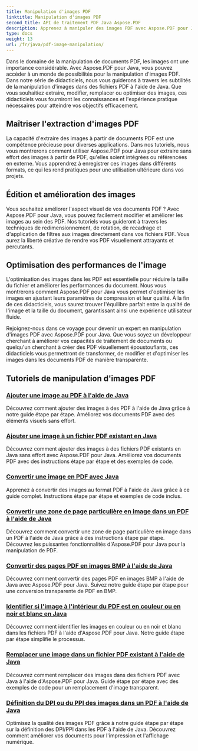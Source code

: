 ```yaml
---
title: Manipulation d'images PDF
linktitle: Manipulation d'images PDF
second_title: API de traitement PDF Java Aspose.PDF
description: Apprenez à manipuler des images PDF avec Aspose.PDF pour Java. Transformez, modifiez et optimisez les images de vos documents PDF sans effort.
type: docs
weight: 13
url: /fr/java/pdf-image-manipulation/
---
```


Dans le domaine de la manipulation de documents PDF, les images ont une importance considérable. Avec Aspose.PDF pour Java, vous pouvez accéder à un monde de possibilités pour la manipulation d'images PDF. Dans notre série de didacticiels, nous vous guiderons à travers les subtilités de la manipulation d'images dans des fichiers PDF à l'aide de Java. Que vous souhaitiez extraire, modifier, remplacer ou optimiser des images, ces didacticiels vous fourniront les connaissances et l'expérience pratique nécessaires pour atteindre vos objectifs efficacement.

## Maîtriser l'extraction d'images PDF

La capacité d'extraire des images à partir de documents PDF est une compétence précieuse pour diverses applications. Dans nos tutoriels, nous vous montrerons comment utiliser Aspose.PDF pour Java pour extraire sans effort des images à partir de PDF, qu'elles soient intégrées ou référencées en externe. Vous apprendrez à enregistrer ces images dans différents formats, ce qui les rend pratiques pour une utilisation ultérieure dans vos projets.

## Édition et amélioration des images

Vous souhaitez améliorer l'aspect visuel de vos documents PDF ? Avec Aspose.PDF pour Java, vous pouvez facilement modifier et améliorer les images au sein des PDF. Nos tutoriels vous guideront à travers les techniques de redimensionnement, de rotation, de recadrage et d'application de filtres aux images directement dans vos fichiers PDF. Vous aurez la liberté créative de rendre vos PDF visuellement attrayants et percutants.

## Optimisation des performances de l'image

L'optimisation des images dans les PDF est essentielle pour réduire la taille du fichier et améliorer les performances du document. Nous vous montrerons comment Aspose.PDF pour Java vous permet d'optimiser les images en ajustant leurs paramètres de compression et leur qualité. À la fin de ces didacticiels, vous saurez trouver l'équilibre parfait entre la qualité de l'image et la taille du document, garantissant ainsi une expérience utilisateur fluide.

Rejoignez-nous dans ce voyage pour devenir un expert en manipulation d'images PDF avec Aspose.PDF pour Java. Que vous soyez un développeur cherchant à améliorer vos capacités de traitement de documents ou quelqu'un cherchant à créer des PDF visuellement époustouflants, ces didacticiels vous permettront de transformer, de modifier et d'optimiser les images dans les documents PDF de manière transparente.

## Tutoriels de manipulation d'images PDF
### [Ajouter une image au PDF à l'aide de Java](./add-image-to-pdf-using-java/)
Découvrez comment ajouter des images à des PDF à l'aide de Java grâce à notre guide étape par étape. Améliorez vos documents PDF avec des éléments visuels sans effort.
### [Ajouter une image à un fichier PDF existant en Java](./add-image-to-an-existing-pdf-file-in-java/)
Découvrez comment ajouter des images à des fichiers PDF existants en Java sans effort avec Aspose.PDF pour Java. Améliorez vos documents PDF avec des instructions étape par étape et des exemples de code.
### [Convertir une image en PDF avec Java](./convert-an-image-to-pdf-using-java/)
Apprenez à convertir des images au format PDF à l'aide de Java grâce à ce guide complet. Instructions étape par étape et exemples de code inclus.
### [Convertir une zone de page particulière en image dans un PDF à l'aide de Java](./convert-particular-page-region-to-image-in-pdf-using-java/)
Découvrez comment convertir une zone de page particulière en image dans un PDF à l'aide de Java grâce à des instructions étape par étape. Découvrez les puissantes fonctionnalités d'Aspose.PDF pour Java pour la manipulation de PDF.
### [Convertir des pages PDF en images BMP à l'aide de Java](./convert-pdf-pages-to-bmp-image-using-java/)
Découvrez comment convertir des pages PDF en images BMP à l'aide de Java avec Aspose.PDF pour Java. Suivez notre guide étape par étape pour une conversion transparente de PDF en BMP.
### [Identifier si l'image à l'intérieur du PDF est en couleur ou en noir et blanc en Java](./identify-if-image-inside-pdf-is-colored-or-black-and-white-in-java/)
Découvrez comment identifier les images en couleur ou en noir et blanc dans les fichiers PDF à l'aide d'Aspose.PDF pour Java. Notre guide étape par étape simplifie le processus.
### [Remplacer une image dans un fichier PDF existant à l'aide de Java](./replace-image-in-existing-pdf-file-using-java/)
Découvrez comment remplacer des images dans des fichiers PDF avec Java à l'aide d'Aspose.PDF pour Java. Guide étape par étape avec des exemples de code pour un remplacement d'image transparent.
### [Définition du DPI ou du PPI des images dans un PDF à l'aide de Java](./setting-dpi-or-ppi-of-images-in-pdf-using-java/)
Optimisez la qualité des images PDF grâce à notre guide étape par étape sur la définition des DPI/PPI dans les PDF à l'aide de Java. Découvrez comment améliorer vos documents pour l'impression et l'affichage numérique.